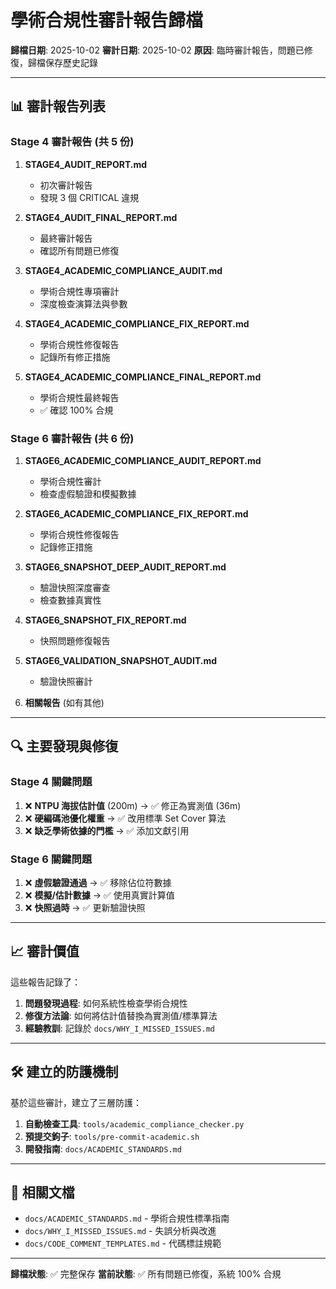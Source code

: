 # 學術合規性審計報告歸檔

**歸檔日期**: 2025-10-02
**審計日期**: 2025-10-02
**原因**: 臨時審計報告，問題已修復，歸檔保存歷史記錄

---

## 📊 審計報告列表

### Stage 4 審計報告 (共 5 份)

1. **STAGE4_AUDIT_REPORT.md**
   - 初次審計報告
   - 發現 3 個 CRITICAL 違規

2. **STAGE4_AUDIT_FINAL_REPORT.md**
   - 最終審計報告
   - 確認所有問題已修復

3. **STAGE4_ACADEMIC_COMPLIANCE_AUDIT.md**
   - 學術合規性專項審計
   - 深度檢查演算法與參數

4. **STAGE4_ACADEMIC_COMPLIANCE_FIX_REPORT.md**
   - 學術合規性修復報告
   - 記錄所有修正措施

5. **STAGE4_ACADEMIC_COMPLIANCE_FINAL_REPORT.md**
   - 學術合規性最終報告
   - ✅ 確認 100% 合規

### Stage 6 審計報告 (共 6 份)

1. **STAGE6_ACADEMIC_COMPLIANCE_AUDIT_REPORT.md**
   - 學術合規性審計
   - 檢查虛假驗證和模擬數據

2. **STAGE6_ACADEMIC_COMPLIANCE_FIX_REPORT.md**
   - 學術合規性修復報告
   - 記錄修正措施

3. **STAGE6_SNAPSHOT_DEEP_AUDIT_REPORT.md**
   - 驗證快照深度審查
   - 檢查數據真實性

4. **STAGE6_SNAPSHOT_FIX_REPORT.md**
   - 快照問題修復報告

5. **STAGE6_VALIDATION_SNAPSHOT_AUDIT.md**
   - 驗證快照審計

6. **相關報告** (如有其他)

---

## 🔍 主要發現與修復

### Stage 4 關鍵問題
1. ❌ **NTPU 海拔估計值** (200m) → ✅ 修正為實測值 (36m)
2. ❌ **硬編碼池優化權重** → ✅ 改用標準 Set Cover 算法
3. ❌ **缺乏學術依據的門檻** → ✅ 添加文獻引用

### Stage 6 關鍵問題
1. ❌ **虛假驗證通過** → ✅ 移除佔位符數據
2. ❌ **模擬/估計數據** → ✅ 使用真實計算值
3. ❌ **快照過時** → ✅ 更新驗證快照

---

## 📈 審計價值

這些報告記錄了：
1. **問題發現過程**: 如何系統性檢查學術合規性
2. **修復方法論**: 如何將估計值替換為實測值/標準算法
3. **經驗教訓**: 記錄於 `docs/WHY_I_MISSED_ISSUES.md`

---

## 🛠️ 建立的防護機制

基於這些審計，建立了三層防護：
1. **自動檢查工具**: `tools/academic_compliance_checker.py`
2. **預提交鉤子**: `tools/pre-commit-academic.sh`
3. **開發指南**: `docs/ACADEMIC_STANDARDS.md`

---

## 📖 相關文檔

- `docs/ACADEMIC_STANDARDS.md` - 學術合規性標準指南
- `docs/WHY_I_MISSED_ISSUES.md` - 失誤分析與改進
- `docs/CODE_COMMENT_TEMPLATES.md` - 代碼標註規範

---

**歸檔狀態**: ✅ 完整保存
**當前狀態**: ✅ 所有問題已修復，系統 100% 合規

